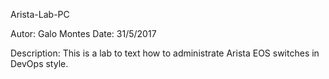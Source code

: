 Arista-Lab-PC


Autor: 	Galo Montes
Date:	31/5/2017

Description:
This is a lab to text how to administrate Arista EOS switches in DevOps style.